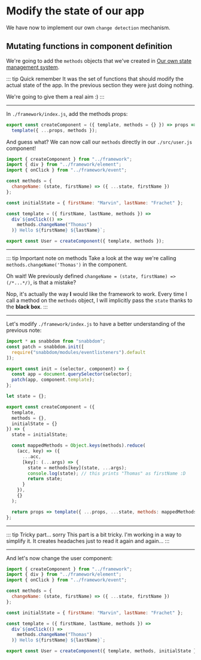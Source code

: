# Modify the state of our app

We have now to implement our own `change detection` mechanism.

## Mutating functions in component definition

We're going to add the `methods` objects that we've created in [Our own state management system](/state/initialize.html#mutating-functions.html).

::: tip Quick remember
It was the set of functions that should modify the actual state of the app. In the previous section they were just doing nothing.

We're going to give them a real aim :)
:::

---

In `./framework/index.js`, add the methods props:

```javascript
export const createComponent = ({ template, methods = {} }) => props =>
  template({ ...props, methods });
```

And guess what? We can now call our `methods` directly in our `./src/user.js` component!

```javascript
import { createComponent } from "../framework";
import { div } from "../framework/element";
import { onClick } from "../framework/event";

const methods = {
  changeName: (state, firstName) => ({ ...state, firstName })
};

const initialState = { firstName: "Marvin", lastName: "Frachet" };

const template = ({ firstName, lastName, methods }) =>
  div`${onClick(() =>
    methods.changeName("Thomas")
  )} Hello ${firstName} ${lastName}`;

export const User = createComponent({ template, methods });
```

---

::: tip Important note on methods
Take a look at the way we're calling `methods.changeName('Thomas')` in the component.

Oh wait! We previously defined `changeName = (state, firstName) => (/*...*/)`, is that a mistake?

Nop, it's actually the way **I** would like the framework to work. Every time I call a method on the `methods` object, I will
implicitly pass the `state` thanks to the **black box**.
:::

---

Let's modify `./framework/index.js` to have a better understanding of the previous note:

```javascript
import * as snabbdom from "snabbdom";
const patch = snabbdom.init([
  require("snabbdom/modules/eventlisteners").default
]);

export const init = (selector, component) => {
  const app = document.querySelector(selector);
  patch(app, component.template);
};

let state = {};

export const createComponent = ({
  template,
  methods = {},
  initialState = {}
}) => {
  state = initialState;

  const mappedMethods = Object.keys(methods).reduce(
    (acc, key) => ({
      ...acc,
      [key]: (...args) => {
        state = methods[key](state, ...args);
        console.log(state); // this prints "Thomas" as firstName :D
        return state;
      }
    }),
    {}
  );

  return props => template({ ...props, ...state, methods: mappedMethods });
};
```

---

::: tip Tricky part... sorry
This part is a bit tricky. I'm working in a way to simplify it. It creates headaches just to read it again and again...
:::

---

And let's now change the user component:

```javascript
import { createComponent } from "../framework";
import { div } from "../framework/element";
import { onClick } from "../framework/event";

const methods = {
  changeName: (state, firstName) => ({ ...state, firstName })
};

const initialState = { firstName: "Marvin", lastName: "Frachet" };

const template = ({ firstName, lastName, methods }) =>
  div`${onClick(() =>
    methods.changeName("Thomas")
  )} Hello ${firstName} ${lastName}`;

export const User = createComponent({ template, methods, initialState });
```
